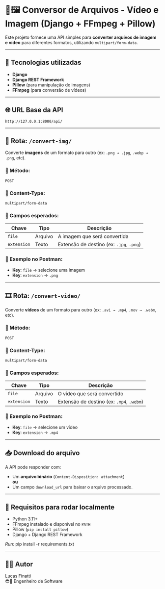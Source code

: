 # 🎥🖼️ Conversor de Arquivos - Vídeo e Imagem (Django + FFmpeg + Pillow)

Este projeto fornece uma API simples para **converter arquivos de imagem e vídeo** para diferentes formatos, utilizando `multipart/form-data`.

---

## 🚀 Tecnologias utilizadas

- **Django**
- **Django REST Framework**
- **Pillow** (para manipulação de imagens)
- **FFmpeg** (para conversão de vídeos)

---

## 🌐 URL Base da API

```
http://127.0.0.1:8000/api/
```

---

## 📸 Rota: `/convert-img/`

Converte **imagens** de um formato para outro (ex: `.png → .jpg`, `.webp → .png`, etc).

### 🔧 Método:
```
POST
```

### 🧾 Content-Type:
```
multipart/form-data
```

### 🧵 Campos esperados:

| Chave       | Tipo     | Descrição                                      |
|-------------|----------|-----------------------------------------------|
| `file`      | Arquivo  | A imagem que será convertida                  |
| `extension` | Texto    | Extensão de destino (ex: `.jpg`, `.png`)      |

### 🧪 Exemplo no Postman:

- **Key**: `file` → selecione uma imagem
- **Key**: `extension` → `.png`

---

## 🎞️ Rota: `/convert-video/`

Converte **vídeos** de um formato para outro (ex: `.avi → .mp4`, `.mov → .webm`, etc).

### 🔧 Método:
```
POST
```

### 🧾 Content-Type:
```
multipart/form-data
```

### 🧵 Campos esperados:

| Chave       | Tipo     | Descrição                                      |
|-------------|----------|-----------------------------------------------|
| `file`      | Arquivo  | O vídeo que será convertido                   |
| `extension` | Texto    | Extensão de destino (ex: `.mp4`, `.webm`)     |

### 🧪 Exemplo no Postman:

- **Key**: `file` → selecione um vídeo
- **Key**: `extension` → `.mp4`

---

## 📥 Download do arquivo

A API pode responder com:
- Um **arquivo binário** (`Content-Disposition: attachment`)  
**ou**
- Um campo `download_url` para baixar o arquivo processado.

---

## 🧰 Requisitos para rodar localmente

- Python 3.11+
- FFmpeg instalado e disponível no `PATH`
- Pillow (`pip install pillow`)
- Django + Django REST Framework

*Run:* pip install -r requirements.txt

---

## 👨‍💻 Autor

Lucas Finatti  
😎💼 Engenheiro de Software 
